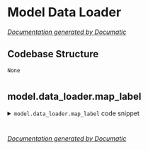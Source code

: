 # Model Data Loader

[_Documentation generated by Documatic_](https://www.documatic.com)

<!---Documatic-section-Codebase Structure-start--->
## Codebase Structure

<!---Documatic-block-system_architecture-start--->
```mermaid
None
```
<!---Documatic-block-system_architecture-end--->

# #
<!---Documatic-section-Codebase Structure-end--->

<!---Documatic-section-model.data_loader.map_label-start--->
## model.data_loader.map_label

<!---Documatic-section-map_label-start--->
<!---Documatic-block-model.data_loader.map_label-start--->
<details>
	<summary><code>model.data_loader.map_label</code> code snippet</summary>

```python
def map_label(label, classes):
    mapped_label = torch.LongTensor(label.size())
    for i in range(classes.size(0)):
        mapped_label[label == classes[i]] = i
    return mapped_label
```
</details>
<!---Documatic-block-model.data_loader.map_label-end--->
<!---Documatic-section-map_label-end--->

# #
<!---Documatic-section-model.data_loader.map_label-end--->

[_Documentation generated by Documatic_](https://www.documatic.com)
